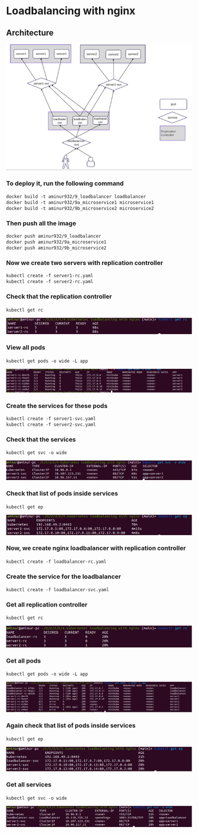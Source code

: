 # Loadbalancing with nginx

## Architecture

![architecture output](https://raw.githubusercontent.com/aminurbd932/devops-notes/main/kubernates/09.kubernetes%20loadbalancing%20with%20nginx/images/architecture.png)

### To deploy it, run the following command
```
docker build -t aminur932/9_loadbalancer loadbalancer
docker build -t aminur932/9a_microservice1 microservice1
docker build -t aminur932/9b_microservice2 microservice2
```
### Then push all the image
```
docker push aminur932/9_loadbalancer
docker push aminur932/9a_microservice1
docker push aminur932/9b_microservice2
```
### Now we create two servers with replication controller
```
kubectl create -f server1-rc.yaml
kubectl create -f server2-rc.yaml
```
### Check that the replication controller
`kubectl get rc`

![kubectl get rc output](https://raw.githubusercontent.com/aminurbd932/devops-notes/main/kubernates/09.kubernetes%20loadbalancing%20with%20nginx/images/service-rc.png)
### View all pods
`kubectl get pods -o wide -L app`

![kubectl get pods output](https://raw.githubusercontent.com/aminurbd932/devops-notes/main/kubernates/09.kubernetes%20loadbalancing%20with%20nginx/images/view-all-pods.png)
### Create the services for these pods
```
kubectl create -f server1-svc.yaml
kubectl create -f server2-svc.yaml
```
### Check that the services
`kubectl get svc -o wide`

![kubectl get svc output](https://raw.githubusercontent.com/aminurbd932/devops-notes/main/kubernates/09.kubernetes%20loadbalancing%20with%20nginx/images/server-svc.png)
### Check that list of pods inside services
`kubectl get ep`

![kubectl get ep output](https://raw.githubusercontent.com/aminurbd932/devops-notes/main/kubernates/09.kubernetes%20loadbalancing%20with%20nginx/images/pods-inside-svc.png)
### Now, we create nginx loadbalancer with replication controller
`kubectl create -f loadbalancer-rc.yaml`
### Create the service for the loadbalancer
`kubectl create -f loadbalancer-svc.yaml`
### Get all replication controller
`kubectl get rc`

![kubectl get svc output](https://raw.githubusercontent.com/aminurbd932/devops-notes/main/kubernates/09.kubernetes%20loadbalancing%20with%20nginx/images/all-rc.png)
### Get all pods
`kubectl get pods -o wide -L app`

![kubectl get svc output](https://raw.githubusercontent.com/aminurbd932/devops-notes/main/kubernates/09.kubernetes%20loadbalancing%20with%20nginx/images/all-pods.png)
### Again check that list of pods inside services
`kubectl get ep`

![kubectl get ep output](https://raw.githubusercontent.com/aminurbd932/devops-notes/main/kubernates/09.kubernetes%20loadbalancing%20with%20nginx/images/all-ep.png)
### Get all services
`kubectl get svc -o wide`

![kubectl get svc output](https://raw.githubusercontent.com/aminurbd932/devops-notes/main/kubernates/09.kubernetes%20loadbalancing%20with%20nginx/images/all-svc.png)
